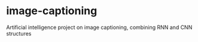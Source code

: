 # image-captioning
Artificial intelligence project on image captioning, combining RNN and CNN structures
